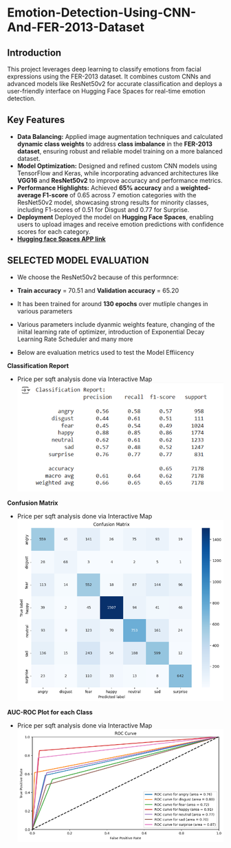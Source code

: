 # Emotion-Detection-Using-CNN-And-FER-2013-Dataset

## Introduction
This project leverages deep learning to classify emotions from facial expressions using the FER-2013 dataset. It combines custom CNNs and advanced models like ResNet50v2 for accurate classification and deploys a user-friendly interface on Hugging Face Spaces for real-time emotion detection.


## Key Features

- **Data Balancing:** Applied image augmentation techniques and calculated **dynamic class weights** to address **class imbalance** in the **FER-2013 dataset**, ensuring robust and reliable model training on a more balanced dataset.
- **Model Optimization:** Designed and refined custom CNN models using TensorFlow and Keras, while incorporating advanced architectures like **VGG16** and **ResNet50v2** to improve accuracy and performance metrics.
- **Performance Highlights:** Achieved **65% accuracy** and a **weighted-average F1-score** of 0.65 across 7 emotion categories with the ResNet50v2 model, showcasing strong results for minority classes, including F1-scores of 0.51 for Disgust and 0.77 for Surprise.
- **Deployment** Deployed the model on **Hugging Face Spaces**, enabling users to upload images and receive emotion predictions with confidence scores for each category.
- **[Hugging face Spaces APP link](https://huggingface.co/spaces/nitish-11/emotion-is-detected-here)**


## SELECTED MODEL EVALUATION
- We choose the ResNet50v2 because of this performnce:
- **Train accuracy** = 70.51 and **Validation accuracy** = 65.20
- It has been trained for around **130 epochs** over mutliple changes in various parameters
- Various parameters include dyanmic weights feature, changing of the iniital learning rate of optimizer,   introduction of Exponential Decay Learning Rate Scheduler and many more


- Below are evaluation metrics used to test the Model Effiicency

**Classification Report**
- Price per sqft analysis done via Interactive Map 
  <img src="images/classification_report.png" alt="Classification Report" width="600" />

**Confusion Matrix**
- Price per sqft analysis done via Interactive Map 
  <img src="images/confusion_matrix.png" alt="Confusion Matrix" width="600" />

**AUC-ROC Plot for each Class**
- Price per sqft analysis done via Interactive Map 
  <img src="images/auc-roc-curve.png" alt="AUC-ROC Plot for each Class" width="600" /> 



